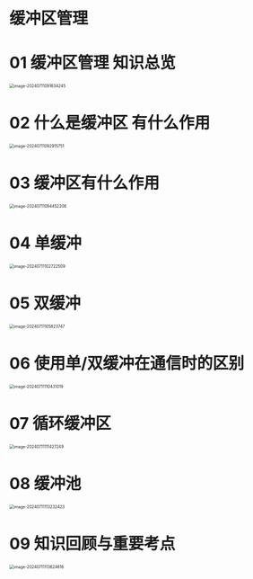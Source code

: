 # 缓冲区管理



# 01 缓冲区管理 知识总览

<img src="https://cvp.oss-cn-shanghai.aliyuncs.com/picgo/202407110916343.png" alt="image-20240711091634245" style="zoom:50%;" />



# 02 什么是缓冲区 有什么作用

<img src="https://cvp.oss-cn-shanghai.aliyuncs.com/picgo/202407110929841.png" alt="image-20240711092915751" style="zoom:50%;" />



# 03 缓冲区有什么作用

<img src="https://cvp.oss-cn-shanghai.aliyuncs.com/picgo/202407110944359.png" alt="image-20240711094452208" style="zoom:50%;" />



# 04 单缓冲

<img src="https://cvp.oss-cn-shanghai.aliyuncs.com/picgo/202407111027842.png" alt="image-20240711102722509" style="zoom:50%;" />



# 05 双缓冲

<img src="https://cvp.oss-cn-shanghai.aliyuncs.com/picgo/202407111058947.png" alt="image-20240711105823747" style="zoom:50%;" />



# 06 使用单/双缓冲在通信时的区别

<img src="https://cvp.oss-cn-shanghai.aliyuncs.com/picgo/202407111104175.png" alt="image-20240711110431019" style="zoom:50%;" />



# 07 循环缓冲区

<img src="https://cvp.oss-cn-shanghai.aliyuncs.com/picgo/202407111114345.png" alt="image-20240711111427249" style="zoom:50%;" />



# 08 缓冲池

<img src="https://cvp.oss-cn-shanghai.aliyuncs.com/picgo/202407111132661.png" alt="image-20240711113232423" style="zoom:50%;" />



# 09 知识回顾与重要考点

<img src="https://cvp.oss-cn-shanghai.aliyuncs.com/picgo/202407111136704.png" alt="image-20240711113624616" style="zoom:50%;" />

